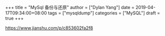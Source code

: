 +++
title = "MySql 备份与还原"
author = ["Dylan Yang"]
date = 2019-04-17T09:34:00+08:00
tags = ["mysqldump"]
categories = ["MySQL"]
draft = true
+++

<https://www.jianshu.com/p/c853602fa2f8>
